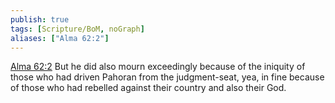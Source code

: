 ```yaml
---
publish: true
tags: [Scripture/BoM, noGraph]
aliases: ["Alma 62:2"]
---
```

[Alma 62:2](https://churchofjesuschrist.org/study/scriptures/bofm/alma/62?lang=eng&id=p2#p2) But he did also mourn exceedingly because of the iniquity of those who had driven Pahoran from the judgment-seat, yea, in fine because of those who had rebelled against their country and also their God.

